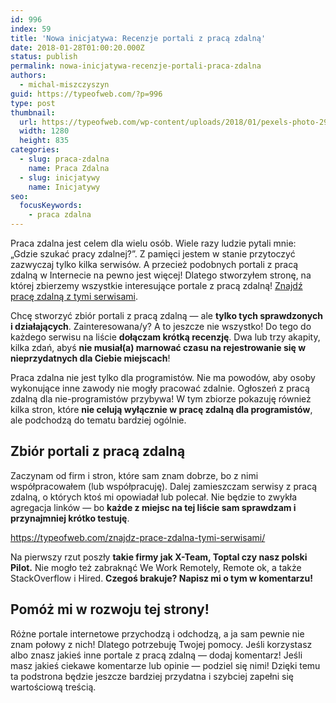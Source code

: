 ```yaml
---
id: 996
index: 59
title: 'Nowa inicjatywa: Recenzje portali z pracą zdalną'
date: 2018-01-28T01:00:20.000Z
status: publish
permalink: nowa-inicjatywa-recenzje-portali-praca-zdalna
authors:
  - michal-miszczyszyn
guid: https://typeofweb.com/?p=996
type: post
thumbnail:
  url: https://typeofweb.com/wp-content/uploads/2018/01/pexels-photo-297755.jpeg
  width: 1280
  height: 835
categories:
  - slug: praca-zdalna
    name: Praca Zdalna
  - slug: inicjatywy
    name: Inicjatywy
seo:
  focusKeywords:
    - praca zdalna
---
```


Praca zdalna jest celem dla wielu osób. Wiele razy ludzie pytali mnie: „Gdzie szukać pracy zdalnej?”. Z pamięci jestem w stanie przytoczyć zazwyczaj tylko kilka serwisów. A przecież podobnych portali z pracą zdalną w Internecie na pewno jest więcej! Dlatego stworzyłem stronę, na której zbierzemy wszystkie interesujące portale z pracą zdalną! <a href="https://typeofweb.com/znajdz-prace-zdalna-tymi-serwisami/">Znajdź pracę zdalną z tymi serwisami</a>.

<!--more-->

Chcę stworzyć zbiór portali z pracą zdalną — ale <strong>tylko tych sprawdzonych i działających</strong>. Zainteresowana/y? A to jeszcze nie wszystko! Do tego do każdego serwisu na liście <strong>dołączam krótką recenzję</strong>. Dwa lub trzy akapity, kilka zdań, abyś <strong>nie musiał(a) marnować czasu na rejestrowanie się w nieprzydatnych dla Ciebie miejscach</strong>!

Praca zdalna nie jest tylko dla programistów. Nie ma powodów, aby osoby wykonujące inne zawody nie mogły pracować zdalnie. Ogłoszeń z pracą zdalną dla nie-programistów przybywa! W tym zbiorze pokazuję również kilka stron, które <strong>nie celują wyłącznie w pracę zdalną dla programistów</strong>, ale podchodzą do tematu bardziej ogólnie.

<h2>Zbiór portali z pracą zdalną</h2>
Zaczynam od firm i stron, które sam znam dobrze, bo z nimi współpracowałem (lub współpracuję). Dalej zamieszczam serwisy z pracą zdalną, o których ktoś mi opowiadał lub polecał. Nie będzie to zwykła agregacja linków — bo <strong>każde z miejsc na tej liście sam sprawdzam i przynajmniej krótko testuję</strong>.

https://typeofweb.com/znajdz-prace-zdalna-tymi-serwisami/

Na pierwszy rzut poszły <strong>takie firmy jak X-Team, Toptal czy nasz polski Pilot.</strong> Nie mogło też zabraknąć We Work Remotely, Remote ok, a także StackOverflow i Hired. <strong>Czegoś brakuje? Napisz mi o tym w komentarzu!</strong>

<h2>Pomóż mi w rozwoju tej strony!</h2>
Różne portale internetowe przychodzą i odchodzą, a ja sam pewnie nie znam połowy z nich! Dlatego potrzebuję Twojej pomocy. Jeśli korzystasz albo znasz jakieś inne portale z pracą zdalną — dodaj komentarz! Jeśli masz jakieś ciekawe komentarze lub opinie — podziel się nimi! Dzięki temu ta podstrona będzie jeszcze bardziej przydatna i szybciej zapełni się wartościową treścią.
